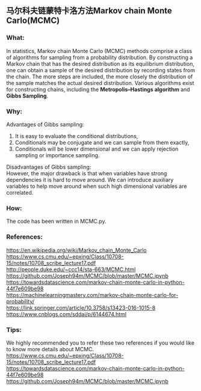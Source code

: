 ## 马尔科夫链蒙特卡洛方法Markov chain Monte Carlo(MCMC)

### What:
In statistics, Markov chain Monte Carlo (MCMC) methods comprise a class of algorithms for sampling from a probability distribution. By constructing a Markov chain that has the desired distribution as its equilibrium distribution, one can obtain a sample of the desired distribution by recording states from the chain. The more steps are included, the more closely the distribution of the sample matches the actual desired distribution. Various algorithms exist for constructing chains, including the **Metropolis–Hastings algorithm** and **Gibbs Sampling**.<br/>

### Why:
Advantages of Gibbs sampling:<br/>
1. It is easy to evaluate the conditional distributions,<br/>
2. Conditionals may be conjugate and we can sample from them exactly, <br/>
3. Conditionals will be lower dimensional and we can apply rejection sampling or importance sampling. <br/>

Disadvantages of Gibbs sampling:<br/>
However, the major drawback is that when variables have strong dependencies it is hard to move around. We can introduce auxiliary variables to help move around when such high dimensional variables are correlated.<br/>

### How:
The code has been written in MCMC.py.<br/>

### References:<br/>
https://en.wikipedia.org/wiki/Markov_chain_Monte_Carlo<br/>
https://www.cs.cmu.edu/~epxing/Class/10708-15/notes/10708_scribe_lecture17.pdf<br/>
http://people.duke.edu/~ccc14/sta-663/MCMC.html<br/>
https://github.com/Joseph94m/MCMC/blob/master/MCMC.ipynb<br/>
https://towardsdatascience.com/markov-chain-monte-carlo-in-python-44f7e609be98<br/>
https://machinelearningmastery.com/markov-chain-monte-carlo-for-probability/<br/>
https://link.springer.com/article/10.3758/s13423-016-1015-8<br/>
https://www.cnblogs.com/sddai/p/6144674.html<br/>


### Tips:<br/>
We highly recommended you to refer these two references if you would like to know more details about MCMC.<br/>
https://www.cs.cmu.edu/~epxing/Class/10708-15/notes/10708_scribe_lecture17.pdf<br/>
https://towardsdatascience.com/markov-chain-monte-carlo-in-python-44f7e609be98<br/>
https://github.com/Joseph94m/MCMC/blob/master/MCMC.ipynb<br/>
